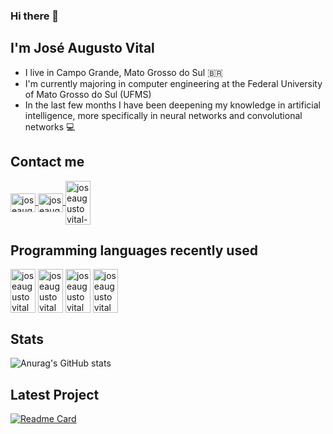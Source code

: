 ### Hi there 👋

## I'm José Augusto Vital 
- I live in Campo Grande, Mato Grosso do Sul 🇧🇷
- I'm currently majoring in computer engineering at the Federal University of Mato Grosso do Sul (UFMS)
- In the last few months I have been deepening my knowledge in artificial intelligence, more specifically in neural networks and convolutional networks 💻

## Contact me
<a href="https://mail.google.com/mail/u/3/?ogbl#inbox?compose=CllgCJfpsCmHpxbknpMKkfwXdxvflVPhfRHvGmWFHLkXVQGxHMWkNBCXxTgkWkTgCrmpmPlxpwL" target="_blank">
<img align="center" alt="joseaugustovital-gmail" height="30" width="40" src="https://cdn.jsdelivr.net/gh/devicons/devicon/icons/google/google-original.svg"
styles="max-width:100%;">
</a>
<a href="https://www.facebook.com/zezeaugusto.lajo/" target="_blank">
<img align="center" alt="joseaugustovital-facebook" height="30" width="40" src="https://cdn.jsdelivr.net/gh/devicons/devicon/icons/facebook/facebook-original.svg"
styles="max-width:100%;">
</a>
<a href="https://www.instagram.com/zeaugustovital/" target="_blank">
<img align="center" alt="joseaugustovital-instagram" height="70" width="40" src="https://www.logo.wine/a/logo/Instagram/Instagram-Glyph-Color-Logo.wine.svg"
styles="max-width:100%;">
</a>

## Programming languages recently used
<img align="center" alt="joseaugustovital" height="70" width="40" src="https://cdn.jsdelivr.net/gh/devicons/devicon/icons/c/c-original.svg"
styles="max-width:100%;">
<img align="center" alt="joseaugustovital" height="70" width="40" src="https://cdn.jsdelivr.net/gh/devicons/devicon/icons/python/python-original.svg"
styles="max-width:100%;">
<img align="center" alt="joseaugustovital" height="70" width="40" src="https://cdn.jsdelivr.net/gh/devicons/devicon/icons/java/java-original.svg"
styles="max-width:100%;">
<img align="center" alt="joseaugustovital" height="70" width="40" src="https://cdn.jsdelivr.net/gh/devicons/devicon/icons/postgresql/postgresql-original.svg"
styles="max-width:100%;">

## Stats 
![Anurag's GitHub stats](https://github-readme-stats.vercel.app/api?username=joseaugustovital&show_icons=true&theme=algolia)


## Latest Project
[![Readme Card](https://github-readme-stats.vercel.app/api/pin/?username=JoseAugustoVital&repo=8Puzzle-A-Star&show_icons=true&theme=algolia&show_owner=true)](https://github.com/JoseAugustoVital/8Puzzle-A-Star)
<!--
**JoseAugustoVital/JoseAugustoVital** is a ✨ _special_ ✨ repository because its `README.md` (this file) appears on your GitHub profile.

Here are some ideas to get you started:

- 🔭 I’m currently working on ...
- 🌱 I’m currently learning ...
- 👯 I’m looking to collaborate on ...
- 🤔 I’m looking for help with ...
- 💬 Ask me about ...
- 📫 How to reach me: ...
- 😄 Pronouns: ...
- ⚡ Fun fact: ...
-->

